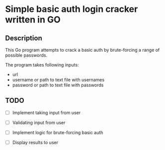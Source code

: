 # Simple basic auth login cracker written in GO

## Description

This Go program attempts to crack a basic auth by brute-forcing a range of possible passwords. 

The program takes following inputs:

- url 
- username or path to text file with usernames
- password or path to text file with passwords


## TODO

- [ ] Implement taking input from user
- [ ] Validating input from user
- [ ] Implement logic for brute-forcing basic auth
- [ ] Display results to user


